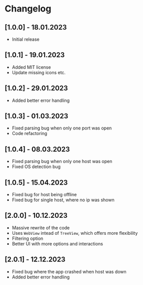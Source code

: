 # Changelog

## [1.0.0] - 18.01.2023

- Initial release

## [1.0.1] - 19.01.2023

- Added MIT license
- Update missing icons etc.

## [1.0.2] - 29.01.2023

- Added better error handling

## [1.0.3] - 01.03.2023

- Fixed parsing bug when only one port was open
- Code refactoring

## [1.0.4] - 08.03.2023

- Fixed parsing bug when only one host was open
- Fixed OS detection bug

## [1.0.5] - 15.04.2023

- Fixed bug for host being offline
- Fixed bug for single host, where no ip was shown

## [2.0.0] - 10.12.2023

- Massive rewrite of the code
- Uses `WebView` intead of `TreeView`, which offers more flexibility
- Filtering option
- Better UI with more options and interactions

## [2.0.1] - 12.12.2023

- Fixed bug where the app crashed when host was down
- Added better error handling